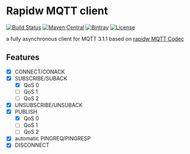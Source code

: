 # Rapidw MQTT client

[![Build Status](https://travis-ci.org/rapidw/mqtt-client.svg?branch=master)](https://travis-ci.org/rapidw/mqtt-client)
[![Maven Central](http://img.shields.io/maven-central/v/io.rapidw.mqtt/rapidw-mqtt-client)](https://search.maven.org/artifact/io.rapidw.mqtt/rapidw-mqtt-client)
[![Bintray](http://img.shields.io/bintray/v/pvtyuan/maven/rapidw-mqtt-client)](https://bintray.com/pvtyuan/maven/rapidw-mqtt-client/_latestVersion)
[![License](https://img.shields.io/github/license/rapidw/mqtt-client)](https://github.com/rapidw/mqtt-client/blob/master/LICENSE)

a fully asynchronous client for MQTT 3.1.1 based on [rapidw MQTT Codec](https://github.com/rapidw/mqtt-codec) 
## Features

- [x] CONNECT/CONACK
- [x] SUBSCRIBE/SUBACK
    * [x] QoS 0
    * [ ] QoS 1
    * [ ] QoS 2
- [x] UNSUBSCRIBE/UNSUBACK
- [x] PUBLISH
    * [x] QoS 0
    * [ ] QoS 1
    * [ ] QoS 2    
- [x] automatic PINGREQ/PINGRESP
- [x] DISCONNECT
